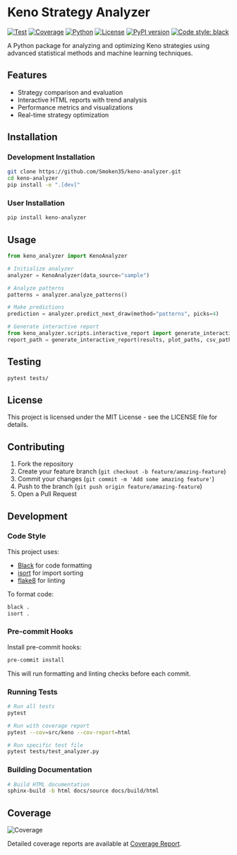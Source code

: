 # Keno Strategy Analyzer

[![Test](https://github.com/Smoken35/keno-analyzer/actions/workflows/test.yml/badge.svg)](https://github.com/Smoken35/keno-analyzer/actions/workflows/test.yml)
[![Coverage](https://img.shields.io/badge/coverage-0%25-red.svg)](https://smoken35.github.io/keno-analyzer/coverage_html/index.html)
[![Python](https://img.shields.io/badge/python-3.8%2B-blue.svg)](https://www.python.org/downloads/)
[![License](https://img.shields.io/github/license/Smoken35/keno-analyzer)](LICENSE)
[![PyPI version](https://badge.fury.io/py/keno-analyzer.svg)](https://badge.fury.io/py/keno-analyzer)
[![Code style: black](https://img.shields.io/badge/code%20style-black-000000.svg)](https://github.com/psf/black)

A Python package for analyzing and optimizing Keno strategies using advanced statistical methods and machine learning techniques.

## Features

- Strategy comparison and evaluation
- Interactive HTML reports with trend analysis
- Performance metrics and visualizations
- Real-time strategy optimization

## Installation

### Development Installation

```bash
git clone https://github.com/Smoken35/keno-analyzer.git
cd keno-analyzer
pip install -e ".[dev]"
```

### User Installation

```bash
pip install keno-analyzer
```

## Usage

```python
from keno_analyzer import KenoAnalyzer

# Initialize analyzer
analyzer = KenoAnalyzer(data_source="sample")

# Analyze patterns
patterns = analyzer.analyze_patterns()

# Make predictions
prediction = analyzer.predict_next_draw(method="patterns", picks=4)

# Generate interactive report
from keno_analyzer.scripts.interactive_report import generate_interactive_report
report_path = generate_interactive_report(results, plot_paths, csv_path, output_dir)
```

## Testing

```bash
pytest tests/
```

## License

This project is licensed under the MIT License - see the LICENSE file for details.

## Contributing

1. Fork the repository
2. Create your feature branch (`git checkout -b feature/amazing-feature`)
3. Commit your changes (`git commit -m 'Add some amazing feature'`)
4. Push to the branch (`git push origin feature/amazing-feature`)
5. Open a Pull Request

## Development

### Code Style

This project uses:
- [Black](https://github.com/psf/black) for code formatting
- [isort](https://github.com/pycqa/isort) for import sorting
- [flake8](https://flake8.pycqa.org/) for linting

To format code:
```bash
black .
isort .
```

### Pre-commit Hooks

Install pre-commit hooks:
```bash
pre-commit install
```

This will run formatting and linting checks before each commit.

### Running Tests

```bash
# Run all tests
pytest

# Run with coverage report
pytest --cov=src/keno --cov-report=html

# Run specific test file
pytest tests/test_analyzer.py
```

### Building Documentation

```bash
# Build HTML documentation
sphinx-build -b html docs/source docs/build/html
```

## Coverage

![Coverage](https://img.shields.io/badge/coverage-0%25-red.svg)

Detailed coverage reports are available at [Coverage Report](https://smoken35.github.io/keno-analyzer/coverage_html/index.html). 